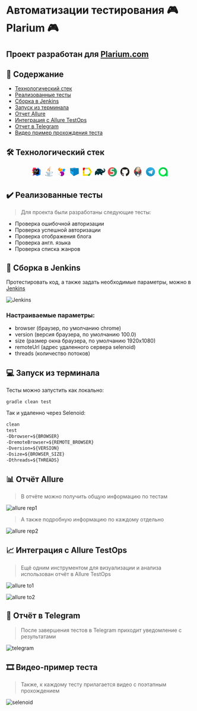 # Автоматизации тестирования :video_game: Plarium :video_game:
## Проект разработан для [Plarium.com](https://plarium.com/ru/)
## :bookmark_tabs: Содержание
- [Технологический стек](https://github.com/Kashtos90/plarium_web/blob/main/README.md#hammer_and_wrench-%D1%82%D0%B5%D1%85%D0%BD%D0%BE%D0%BB%D0%BE%D0%B3%D0%B8%D1%87%D0%B5%D1%81%D0%BA%D0%B8%D0%B9-%D1%81%D1%82%D0%B5%D0%BA)
- [Реализованные тесты](https://github.com/Kashtos90/plarium_web/edit/main/README.md#heavy_check_mark-%D1%80%D0%B5%D0%B0%D0%BB%D0%B8%D0%B7%D0%BE%D0%B2%D0%B0%D0%BD%D0%BD%D1%8B%D0%B5-%D1%82%D0%B5%D1%81%D1%82%D1%8B)
- [Сборка в Jenkins](https://github.com/Kashtos90/plarium_web/edit/main/README.md#robot-%D1%81%D0%B1%D0%BE%D1%80%D0%BA%D0%B0-%D0%B2-jenkins)
- [Запуск из терминала](https://github.com/Kashtos90/plarium_web/edit/main/README.md#computer-%D0%B7%D0%B0%D0%BF%D1%83%D1%81%D0%BA-%D0%B8%D0%B7-%D1%82%D0%B5%D1%80%D0%BC%D0%B8%D0%BD%D0%B0%D0%BB%D0%B0)
- [Отчет Allure](https://github.com/Kashtos90/plarium_web/edit/main/README.md#bar_chart-%D0%BE%D1%82%D1%87%D0%B5%D1%82-allure)
- [Интеграция с Allure TestOps](https://github.com/Kashtos90/plarium_web/edit/main/README.md#chart_with_upwards_trend-%D0%B8%D0%BD%D1%82%D0%B5%D0%B3%D1%80%D0%B0%D1%86%D0%B8%D1%8F-%D1%81-allure-testops)
- [Отчет в Telegram](https://github.com/Kashtos90/plarium_web/edit/main/README.md#calling-%D0%BE%D1%82%D1%87%D0%B5%D1%82-%D0%B2-telegram)
- [Видео пример прохождения теста](https://github.com/Kashtos90/plarium_web/edit/main/README.md#film_strip-%D0%B2%D0%B8%D0%B4%D0%B5%D0%BE-%D0%BF%D1%80%D0%B8%D0%BC%D0%B5%D1%80-%D0%BF%D1%80%D0%BE%D1%85%D0%BE%D0%B6%D0%B4%D0%B5%D0%BD%D0%B8%D1%8F-%D1%82%D0%B5%D1%81%D1%82%D0%B0)
## :hammer_and_wrench: Технологический стек
<p align="center">
<img width="6%" title="IntelliJ IDEA" src="images/logo/Intelij_IDEA.svg">
<img width="6%" title="Java" src="images/logo/Java.svg">
<img width="6%" title="Selenide" src="images/logo/Selenide.svg">
<img width="6%" title="Selenoid" src="images/logo/Selenoid.svg">
<img width="6%" title="Allure Report" src="images/logo/Allure_Report.svg">
<img width="6%" title="Gradle" src="images/logo/Gradle.svg">
<img width="6%" title="JUnit5" src="images/logo/JUnit5.svg">
<img width="6%" title="GitHub" src="images/logo/GitHub.svg">
<img width="6%" title="Jenkins" src="images/logo/Jenkins.svg">
<img width="6%" title="Telegram" src="images/logo/Telegram.svg">
<img width="6%" title="Telegram" src="images/logo/Allure_TO.svg">
</p>

## :heavy_check_mark: Реализованные тесты
> Для проекта были разработаны следующие тесты:
- Проверка ошибочной авторизации
- Проверка успешной авторизации
- Проверка отображения блога
- Проверка англ. языка
- Проверка списка жанров
## :robot: Сборка в Jenkins
Протестировать код, а также задать необходимые параметры, можно в [Jenkins](https://jenkins.autotests.cloud/job/plarium_test/)

![Jenkins](https://user-images.githubusercontent.com/99273725/164048039-45030e8e-d45e-4c4d-9e2c-40f4be6e5f31.png)

### Настраиваемые параметры:
- browser (браузер, по умолчанию chrome)
- version (версия браузера, по умолчанию 100.0)
- size (размер окна браузера, по умолчанию 1920x1080)
- remoteUrl (адрес удаленного сервера selenoid)
- threads (количество потоков)
## :computer: Запуск из терминала
Тесты можно запустить как локально:
```
gradle clean test
```

Так и удаленно через Selenoid:
```
clean
test
-Dbrowser=${BROWSER}
-DremoteBrowser=${REMOTE_BROWSER}
-Dversion=${VERSION}
-Dsize=${BROWSER_SIZE}
-Dthreads=${THREADS}
```

## :bar_chart: Отчёт Allure
> В отчёте можно получить общую информацию по тестам

![allure rep1](https://user-images.githubusercontent.com/99273725/164039431-0f06abfe-19ff-4f66-84c2-dffec58081d3.png)

> А также подробную информацию по каждому отдельно

![allure rep2](https://user-images.githubusercontent.com/99273725/164040313-65722273-f4d3-449f-a8db-88297a4e24f0.png)
## :chart_with_upwards_trend: Интеграция с Allure TestOps
> Ещё одним инструментом для визуализации и анализа использован отчёт в Allure TestOps

![allure to1](https://user-images.githubusercontent.com/99273725/164053210-a28c98fc-4768-449a-a2ba-e0f58ed26922.png)

![allure to2](https://user-images.githubusercontent.com/99273725/164054023-88624672-d081-4ee1-84bc-ff536a83e63c.png)

## :calling: Отчёт в Telegram
> После завершения тестов в Telegram приходит уведомление с результатами

![telegram](https://user-images.githubusercontent.com/99273725/164043535-6ddc1b4f-2313-4970-a14a-3334ebe02cc5.png)

## :film_strip: Видео-пример теста
> Также, к каждому тесту прилагается видео с поэтапным прохождением

![selenoid](https://user-images.githubusercontent.com/99273725/164035550-05fef5f8-50e3-41c0-aa9c-894646776e7e.gif)
